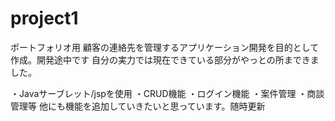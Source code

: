 # project1
ポートフォリオ用
顧客の連絡先を管理するアプリケーション開発を目的として作成。開発途中です
自分の実力では現在できている部分がやっとの所まできました。

・Javaサーブレット/jspを使用
・CRUD機能
・ログイン機能
・案件管理
・商談管理等
他にも機能を追加していきたいと思っています。随時更新
